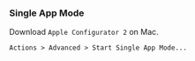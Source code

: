 ### Single App Mode

Download `Apple Configurator 2` on Mac.

`Actions > Advanced > Start Single App Mode...`
